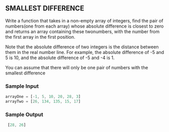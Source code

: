 ## SMALLEST DIFFERENCE

Write a function that takes in a non-empty array of integers, find the pair of numbers(one from each array)
whose absolute difference is closest to zero and returns an array containing these twonumbers, with the number
from the first array in the first position.

Note that the absolute difference of two integers is the distance between them in the real number line. For
example, the absolute difference of -5 and 5 is 10, and the absolute difference of -5 and -4 is 1.

You can assume that there will only be one pair of numbers with the smallest difference

 ### Sample Input
```js
arrayOne = [-1, 5, 10, 20, 28, 3]
arrayTwo = [26, 134, 135, 15, 17]
```

### Sample Output
```js
 [28, 26]
```